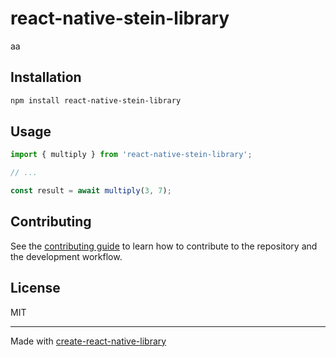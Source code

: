 # react-native-stein-library

aa

## Installation

```sh
npm install react-native-stein-library
```

## Usage

```js
import { multiply } from 'react-native-stein-library';

// ...

const result = await multiply(3, 7);
```

## Contributing

See the [contributing guide](CONTRIBUTING.md) to learn how to contribute to the repository and the development workflow.

## License

MIT

---

Made with [create-react-native-library](https://github.com/callstack/react-native-builder-bob)

